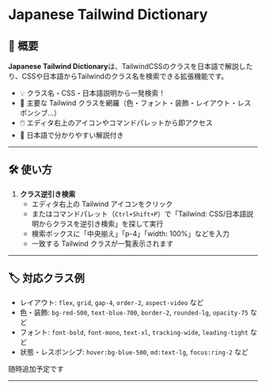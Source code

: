 # Japanese Tailwind Dictionary

## 🚀 概要

**Japanese Tailwind Dictionary**は、TailwindCSSのクラスを日本語で解説したり、CSSや日本語からTailwindのクラス名を検索できる拡張機能です。

- 💡 クラス名・CSS・日本語説明から一発検索！
- 🧩 主要な Tailwind クラスを網羅（色・フォント・装飾・レイアウト・レスポンシブ…）
- 🖱️ エディタ右上のアイコンやコマンドパレットから即アクセス
- 📝 日本語で分かりやすい解説付き

---

## 🛠️ 使い方

1. **クラス逆引き検索**
   - エディタ右上の Tailwind アイコンをクリック
   - またはコマンドパレット（`Ctrl+Shift+P`）で「Tailwind: CSS/日本語説明からクラスを逆引き検索」を探して実行
   - 検索ボックスに「中央揃え」「p-4」「width: 100%」などを入力
   - 一致する Tailwind クラスが一覧表示されます

---

## 🏷️ 対応クラス例

- レイアウト: `flex`, `grid`, `gap-4`, `order-2`, `aspect-video` など
- 色・装飾: `bg-red-500`, `text-blue-700`, `border-2`, `rounded-lg`, `opacity-75` など
- フォント: `font-bold`, `font-mono`, `text-xl`, `tracking-wide`, `leading-tight` など
- 状態・レスポンシブ: `hover:bg-blue-500`, `md:text-lg`, `focus:ring-2` など

随時追加予定です

---
